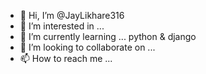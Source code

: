- 👋 Hi, I’m @JayLikhare316
- 👀 I’m interested in ...
- 🌱 I’m currently learning ... python & django
- 💞️ I’m looking to collaborate on ...
- 📫 How to reach me ...

<!---
JayLikhare316/JayLikhare316 is a ✨ special ✨ repository because its `README.md` (this file) appears on your GitHub profile.
You can click the Preview link to take a look at your changes.
--->
